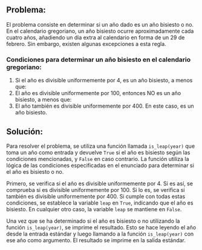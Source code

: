 ## Problema:

El problema consiste en determinar si un año dado es un año bisiesto o no. En el calendario gregoriano, un año bisiesto ocurre aproximadamente cada cuatro años, añadiendo un día extra al calendario en forma de un 29 de febrero. Sin embargo, existen algunas excepciones a esta regla.

### Condiciones para determinar un año bisiesto en el calendario gregoriano:
1. Si el año es divisible uniformemente por 4, es un año bisiesto, a menos que:
2. El año es divisible uniformemente por 100, entonces NO es un año bisiesto, a menos que:
3. El año también es divisible uniformemente por 400. En este caso, es un año bisiesto.

## Solución:

Para resolver el problema, se utiliza una función llamada `is_leap(year)` que toma un año como entrada y devuelve `True` si el año es bisiesto según las condiciones mencionadas, y `False` en caso contrario. La función utiliza la lógica de las condiciones especificadas en el enunciado para determinar si el año es bisiesto o no.

Primero, se verifica si el año es divisible uniformemente por 4. Si es así, se comprueba si es divisible uniformemente por 100. Si lo es, se verifica si también es divisible uniformemente por 400. Si cumple con todas estas condiciones, se establece la variable `leap` en `True`, indicando que el año es bisiesto. En cualquier otro caso, la variable `leap` se mantiene en `False`.

Una vez que se ha determinado si el año es bisiesto o no utilizando la función `is_leap(year)`, se imprime el resultado. Esto se hace leyendo el año desde la entrada estándar y luego llamando a la función `is_leap(year)` con ese año como argumento. El resultado se imprime en la salida estándar.
